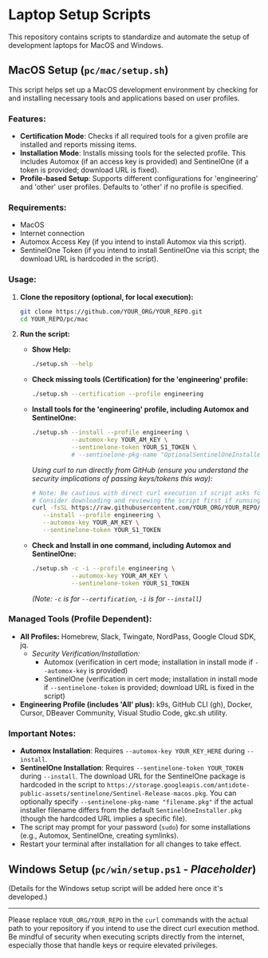 # Laptop Setup Scripts

This repository contains scripts to standardize and automate the setup of development laptops for MacOS and Windows.

## MacOS Setup (`pc/mac/setup.sh`)

This script helps set up a MacOS development environment by checking for and installing necessary tools and applications based on user profiles.

### Features:

*   **Certification Mode**: Checks if all required tools for a given profile are installed and reports missing items.
*   **Installation Mode**: Installs missing tools for the selected profile. This includes Automox (if an access key is provided) and SentinelOne (if a token is provided; download URL is fixed).
*   **Profile-based Setup**: Supports different configurations for 'engineering' and 'other' user profiles. Defaults to 'other' if no profile is specified.

### Requirements:

*   MacOS
*   Internet connection
*   Automox Access Key (if you intend to install Automox via this script).
*   SentinelOne Token (if you intend to install SentinelOne via this script; the download URL is hardcoded in the script).

### Usage:

1.  **Clone the repository (optional, for local execution):**
    ```bash
    git clone https://github.com/YOUR_ORG/YOUR_REPO.git
    cd YOUR_REPO/pc/mac
    ```

2.  **Run the script:**

    *   **Show Help:**
        ```bash
        ./setup.sh --help
        ```

    *   **Check missing tools (Certification) for the 'engineering' profile:**
        ```bash
        ./setup.sh --certification --profile engineering
        ```

    *   **Install tools for the 'engineering' profile, including Automox and SentinelOne:**
        ```bash
        ./setup.sh --install --profile engineering \
                   --automox-key YOUR_AM_KEY \
                   --sentinelone-token YOUR_S1_TOKEN \
                   # --sentinelone-pkg-name "OptionalSentinelOneInstaller.pkg" # SentinelOne download URL is fixed
        ```
        *Using curl to run directly from GitHub (ensure you understand the security implications of passing keys/tokens this way):*
        ```bash
        # Note: Be cautious with direct curl execution if script asks for sudo or handles sensitive keys/tokens.
        # Consider downloading and reviewing the script first if running with installation or keys/tokens.
        curl -fsSL https://raw.githubusercontent.com/YOUR_ORG/YOUR_REPO/main/pc/mac/setup.sh | bash -s -- \
           --install --profile engineering \
           --automox-key YOUR_AM_KEY \
           --sentinelone-token YOUR_S1_TOKEN
        ```

    *   **Check and Install in one command, including Automox and SentinelOne:**
        ```bash
        ./setup.sh -c -i --profile engineering \
                   --automox-key YOUR_AM_KEY \
                   --sentinelone-token YOUR_S1_TOKEN
        ```
        *(Note: `-c` is for `--certification`, `-i` is for `--install`)*

### Managed Tools (Profile Dependent):

*   **All Profiles:** Homebrew, Slack, Twingate, NordPass, Google Cloud SDK, jq.
    *   *Security Verification/Installation:*
        *   Automox (verification in cert mode; installation in install mode if `--automox-key` is provided)
        *   SentinelOne (verification in cert mode; installation in install mode if `--sentinelone-token` is provided; download URL is fixed in the script)
*   **Engineering Profile (includes 'All' plus):** k9s, GitHub CLI (gh), Docker, Cursor, DBeaver Community, Visual Studio Code, gkc.sh utility.

### Important Notes:

*   **Automox Installation**: Requires `--automox-key YOUR_KEY_HERE` during `--install`.
*   **SentinelOne Installation**: Requires `--sentinelone-token YOUR_TOKEN` during `--install`. The download URL for the SentinelOne package is hardcoded in the script to `https://storage.googleapis.com/antidote-public-assets/sentinelone/Sentinel-Release-macos.pkg`. You can optionally specify `--sentinelone-pkg-name "filename.pkg"` if the actual installer filename differs from the default `SentinelOneInstaller.pkg` (though the hardcoded URL implies a specific file).
*   The script may prompt for your password (`sudo`) for some installations (e.g., Automox, SentinelOne, creating symlinks).
*   Restart your terminal after installation for all changes to take effect.

## Windows Setup (`pc/win/setup.ps1` - *Placeholder*)

(Details for the Windows setup script will be added here once it's developed.)

---

Please replace `YOUR_ORG/YOUR_REPO` in the `curl` commands with the actual path to your repository if you intend to use the direct curl execution method.
Be mindful of security when executing scripts directly from the internet, especially those that handle keys or require elevated privileges.
